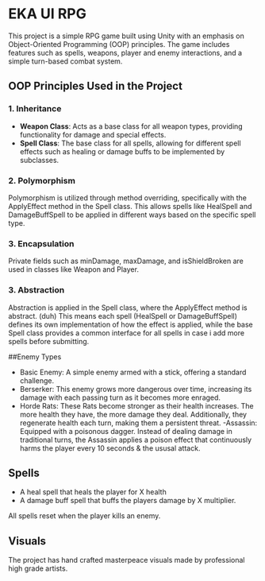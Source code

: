 # EKA UI RPG

This project is a simple RPG game built using Unity with an emphasis on Object-Oriented Programming (OOP) principles. The game includes features such as spells, weapons, player and enemy interactions, and a simple turn-based combat system.

## OOP Principles Used in the Project

### 1. **Inheritance**
- **Weapon Class**: Acts as a base class for all weapon types, providing functionality for damage and special effects.
- **Spell Class**: The base class for all spells, allowing for different spell effects such as healing or damage buffs to be implemented by subclasses.
  
### 2. **Polymorphism**
Polymorphism is utilized through method overriding, specifically with the ApplyEffect method in the Spell class.
This allows spells like HealSpell and DamageBuffSpell to be applied in different ways based on the specific spell type.

### 3. **Encapsulation**
Private fields such as minDamage, maxDamage, and isShieldBroken are used in classes like Weapon and Player.

### 3. **Abstraction**
Abstraction is applied in the Spell class, where the ApplyEffect method is abstract. (duh)
This means each spell (HealSpell or DamageBuffSpell) defines its own implementation of how the effect is applied, while the base Spell class provides a common interface for all spells in case i add more spells before submitting.

##Enemy Types
   - Basic Enemy: A simple enemy armed with a stick, offering a standard challenge.
   - Berserker: This enemy grows more dangerous over time, increasing its damage with each passing turn as it becomes more enraged.
   - Horde Rats: These Rats become stronger as their health increases. The more health they have, the more damage they deal. Additionally, they regenerate health each turn, making them a persistent threat.
    -Assassin: Equipped with a poisonous dagger. Instead of dealing damage in traditional turns, the Assassin applies a poison effect that continuously harms the player every 10 seconds & the ususal attack.

  ## Spells
  - A heal spell that heals the player for X health
  - A damage buff spell that buffs the players damage by X multiplier.

All spells reset when the player kills an enemy.
 
  ## Visuals
  The project has hand crafted masterpeace visuals made by professional high grade artists.
